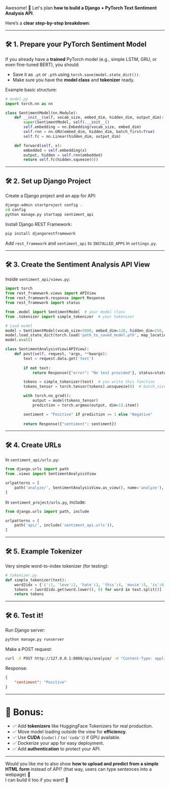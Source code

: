 Awesome! 🎯 Let's plan **how to build a Django + PyTorch Text Sentiment Analysis API**.

Here’s a **clear step-by-step breakdown**:

---

## 🛠️ 1. Prepare your PyTorch Sentiment Model

If you already have a **trained** PyTorch model (e.g., simple LSTM, GRU, or even fine-tuned BERT), you should:
- Save it as `.pt` or `.pth` using `torch.save(model.state_dict())`.
- Make sure you have the **model class** and **tokenizer** ready.

Example basic structure:
```python
# model.py
import torch.nn as nn

class SentimentModel(nn.Module):
    def __init__(self, vocab_size, embed_dim, hidden_dim, output_dim):
        super(SentimentModel, self).__init__()
        self.embedding = nn.Embedding(vocab_size, embed_dim)
        self.rnn = nn.GRU(embed_dim, hidden_dim, batch_first=True)
        self.fc = nn.Linear(hidden_dim, output_dim)

    def forward(self, x):
        embedded = self.embedding(x)
        output, hidden = self.rnn(embedded)
        return self.fc(hidden.squeeze(0))
```

---

## 🛠️ 2. Set up Django Project

Create a Django project and an app for API:

```bash
django-admin startproject config .
cd config
python manage.py startapp sentiment_api
```

Install Django REST Framework:
```bash
pip install djangorestframework
```

Add `rest_framework` and `sentiment_api` to `INSTALLED_APPS` in `settings.py`.

---

## 🛠️ 3. Create the Sentiment Analysis API View

Inside `sentiment_api/views.py`:

```python
import torch
from rest_framework.views import APIView
from rest_framework.response import Response
from rest_framework import status

from .model import SentimentModel  # your model class
from .tokenizer import simple_tokenizer  # your tokenizer

# Load model
model = SentimentModel(vocab_size=5000, embed_dim=128, hidden_dim=256, output_dim=2)
model.load_state_dict(torch.load('path_to_saved_model.pth', map_location=torch.device('cpu')))
model.eval()

class SentimentAnalysisView(APIView):
    def post(self, request, *args, **kwargs):
        text = request.data.get('text')
        
        if not text:
            return Response({"error": "No text provided"}, status=status.HTTP_400_BAD_REQUEST)

        tokens = simple_tokenizer(text)  # you write this function
        tokens_tensor = torch.tensor(tokens).unsqueeze(0)  # batch_size=1

        with torch.no_grad():
            output = model(tokens_tensor)
            prediction = torch.argmax(output, dim=1).item()

        sentiment = "Positive" if prediction == 1 else "Negative"
        
        return Response({"sentiment": sentiment})
```

---

## 🛠️ 4. Create URLs

In `sentiment_api/urls.py`:
```python
from django.urls import path
from .views import SentimentAnalysisView

urlpatterns = [
    path('analyze/', SentimentAnalysisView.as_view(), name='analyze'),
]
```

In `sentiment_project/urls.py`, include:
```python
from django.urls import path, include

urlpatterns = [
    path('api/', include('sentiment_api.urls')),
]
```

---

## 🛠️ 5. Example Tokenizer

Very simple word-to-index tokenizer (for testing):

```python
# tokenizer.py
def simple_tokenizer(text):
    word2idx = {'i':1, 'love':2, 'hate':3, 'this':4, 'movie':5, 'is':6, 'good':7, 'bad':8}
    tokens = [word2idx.get(word.lower(), 0) for word in text.split()]
    return tokens
```

---

## 🛠️ 6. Test it!

Run Django server:
```bash
python manage.py runserver
```

Make a POST request:
```bash
curl -X POST http://127.0.0.1:8000/api/analyze/ -H "Content-Type: application/json" -d '{"text":"I love this movie"}'
```

Response:
```json
{
    "sentiment": "Positive"
}
```

---

# 🚀 Bonus:
- ✅ Add **tokenizers** like HuggingFace Tokenizers for real production.
- ✅ Move model loading outside the view for **efficiency**.
- ✅ Use **CUDA** (`cuda()` / `to('cuda')`) if GPU available.
- ✅ Dockerize your app for easy deployment.
- ✅ Add **authentication** to protect your API.

---

Would you like me to also show **how to upload and predict from a simple HTML form** instead of API? (that way, users can type sentences into a webpage) 🎯  
I can build it too if you want! 🚀
